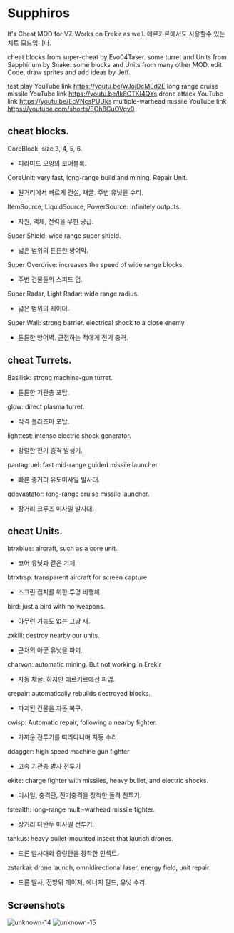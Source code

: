 # Supphiros
It's Cheat MOD for V7. Works on Erekir as well.
에르키르에서도 사용할수 있는 치트 모드입니다.

cheat blocks from super-cheat by Evo04Taser.
some turret and Units from Sapphirium by Snake.
some blocks and Units from many other MOD.
edit Code, draw sprites and add ideas by Jeff.

test play YouTube link https://youtu.be/wJojDcMEd2E
long range cruise missile YouTube link https://youtu.be/lk8CTKI4QYs
drone attack YouTube link https://youtu.be/EcVNcsPUUks
multiple-warhead missile YouTube link https://youtube.com/shorts/EOh8CuOVqv0

## cheat blocks.
CoreBlock: size 3, 4, 5, 6.
 - 피라미드 모양의 코어블록.

CoreUnit: very fast, long-range build and mining. Repair Unit.
 - 원거리에서 빠르게 건설, 채굴. 주변 유닛을 수리.

ItemSource, LiquidSource, PowerSource: infinitely outputs.
 - 자원, 액체, 전력을 무한 공급.

Super Shield: wide range super shield.
 - 넓은 범위의 튼튼한 방어막.

Super Overdrive: increases the speed of wide range blocks.
 - 주변 건물들의 스피드 업.

Super Radar, Light Radar: wide range radius.
 - 넓은 범위의 레이더.

Super Wall: strong barrier. electrical shock to a close enemy.
 - 튼튼한 방어벽. 근접하는 적에게 전기 충격.

## cheat Turrets.
Basilisk: strong machine-gun turret.
 - 튼튼한 기관총 포탑.

glow: direct plasma turret.
 - 직격 플라즈마 포탑.

lighttest: intense electric shock generator.
 - 강렬한 전기 충격 발생기.

pantagruel: fast mid-range guided missile launcher.
 - 빠른 중거리 유도미사일 발사대.

qdevastator: long-range cruise missile launcher.
 - 장거리 크루즈 미사일 발사대.


## cheat Units.
btrxblue: aircraft, such as a core unit.
 - 코어 유닛과 같은 기체.

btrxtrsp: transparent aircraft for screen capture.
 - 스크린 캡처를 위한 투명 비행체.

bird: just a bird with no weapons.
 - 아무런 기능도 없는 그냥 새.

zxkill: destroy nearby our units.
 - 근처의 아군 유닛을 파괴.

charvon: automatic mining. But not working in Erekir
 - 자동 채굴. 하지만 에르키르에선 파업.

crepair: automatically rebuilds destroyed blocks.
 - 파괴된 건물을 자동 복구.

cwisp: Automatic repair, following a nearby fighter.
 - 가까운 전투기를 따라다니며 자동 수리.

ddagger: high speed machine gun fighter
 - 고속 기관총 발사 전투기

ekite: charge fighter with missiles, heavy bullet, and electric shocks.
 - 미사일, 충격탄, 전기충격을 장착한 돌격 전투기.

fstealth: long-range multi-warhead missile fighter.
 - 장거리 다탄두 미사일 전투기.

tankus: heavy bullet-mounted insect that launch drones.
 - 드론 발사대와 중량탄을 장착한 인섹트.

zstarkai: drone launch, omnidirectional laser, energy field, unit repair.
 - 드론 발사, 전방위 레이져, 에너지 필드, 유닛 수리.

## Screenshots
![unknown-14](https://user-images.githubusercontent.com/68311340/118233805-7227c080-b460-11eb-99cd-5ab35cecb273.png)
![unknown-15](https://user-images.githubusercontent.com/68311340/118233809-7358ed80-b460-11eb-8077-b3304aab2e0d.png)
